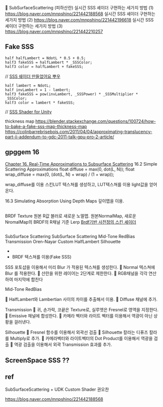 

 SubSurfaceScattering (피하산란)
실시간 SSS 셰이더 구현하는 세가지 방법 (1) https://blog.naver.com/mnpshino/221442188568
실시간 SSS 셰이더 구현하는 세가지 방법 (2) https://blog.naver.com/mnpshino/221442196618
실시간 SSS 셰이더 구현하는 세가지 방법 (3) https://blog.naver.com/mnpshino/221442210257



## Fake SSS

``` hlsl
half halfLambert = NdotL * 0.5 + 0.5;
half3 fakeSSS = halfLambert * _SSSColor;
half3 color = halfLambert + fakeSSS;
```

// [SSS 쉐이더 만들었어요 뿌우](http://chulin28ho.egloos.com/5591833)
``` hlsl
half lambert = NdotL;
half invLambert = 1 - lambert;
half3 fakeSSS = pow(invLambert, _SSSPower) * _SSSMultiplier * _SSSColor;
half3 color = lambert * fakeSSS;

```

// [SSS Shader for Unity](https://chulin28ho.tistory.com/515)

thickness map 
https://blender.stackexchange.com/questions/100724/how-to-bake-a-fake-sss-map-thickness-map
https://colinbarrebrisebois.com/2011/04/04/approximating-translucency-part-ii-addendum-to-gdc-2011-talk-gpu-pro-2-article/

## gpggem 16



[Chapter 16. Real-Time Approximations to Subsurface Scattering](https://developer.download.nvidia.com/books/HTML/gpugems/gpugems_ch16.html)
16.2 Simple Scattering Approximations
float diffuse = max(0, dot(L, N));
float wrap_diffuse = max(0, (dot(L, N) + wrap) / (1 + wrap));

wrap_diffuse를 이용 스킨LUT 텍스쳐를 생성하고, LUT텍스쳐를 이용 light값을 얻어온다.

16.3 Simulating Absorption Using Depth Maps
깊이맵을 이용.

## 
BRDF Texture
원본 R값 블러로 새로운 노멀맵.
원본NormalMap, 새로운 NromalMap의 BRDF의 R채널 기준 Lerp
[Brdf기반 사전정의 스킨 셰이더](https://www.slideshare.net/jalnaga/brdf)

## 

SubSurface Scattering
  SubSurface Scattering
  Mid-Tone RedBias
  Transmission
Oren-Nayar
  Custom HalfLambert
  Silhouette

- 
- BRDF 텍스쳐를 이용(Fake SSS)


SSS 
   포토샵을 이용해서 미리 Blur 가 적용된 텍스쳐를 생성한다.
 Normal 텍스쳐에 Blur 를 적용한다.
 산란을 위한 레이어는 2단계로 제한한다.
 RGB채널을 각각 연산하여 마지막에 합친다

Mid-Tone RedBias
  
 HalfLambert와 Lambertian 사이의 차이를 추출해서 이용.
 Diffuse 채널에 추가.

Transmission
 귀, 손가락, 코끝은 Texture로, 실루엣은 Fresnel로 영역을 지정한다.
 Emissive 채널에 합성한다.
 카메라 벡터와 라이트 벡터를 이용해서 역광이 아닌 상황을 걸러낸다.

Silhouette
 Fresnel 함수를 이용해서 외곽선 검출
 Silhouette 칼라는 디퓨즈 칼라를 Multiply로 추가.
 카메라벡터와 라이트벡터의 Dot Product를 이용해서 역광을 검출
 역광 검출을 이용해서 외곽 Transmission 효과를 추가.


## ScreenSpace SSS ??



## ref

SubSurfaceScattering + UDK Custom Shader 권오찬

https://blog.naver.com/mnpshino/221442188568